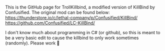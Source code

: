 This is the GitHub page for TrollKillbind, a modified version of KillBind by Confusified. The original mod can be found below:
https://thunderstore.io/c/lethal-company/p/Confusified/KillBind/
https://github.com/Confusified/LC-KillBind/

I don't know much about programming in C# (or github), so this is meant to be a very basic edit to cause the killbind to only work sometimes (randomly). Please work 🙏
